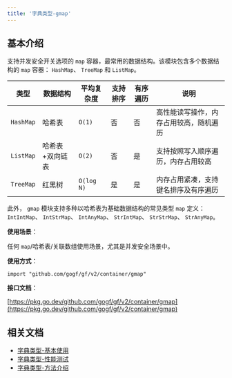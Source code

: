 ```yaml
---
title: '字典类型-gmap'
---
```


## 基本介绍

支持并发安全开关选项的 `map` 容器，最常用的数据结构。该模块包含多个数据结构的 `map` 容器： `HashMap`、 `TreeMap` 和 `ListMap`。

| 类型 | 数据结构 | 平均复杂度 | 支持排序 | 有序遍历 | 说明 |
| --- | --- | --- | --- | --- | --- |
| `HashMap` | 哈希表 | `O(1)` | 否 | 否 | 高性能读写操作，内存占用较高，随机遍历 |
| `ListMap` | 哈希表+双向链表 | `O(2)` | 否 | 是 | 支持按照写入顺序遍历，内存占用较高 |
| `TreeMap` | 红黑树 | `O(log N)` | 是 | 是 | 内存占用紧凑，支持键名排序及有序遍历 |

此外， `gmap` 模块支持多种以哈希表为基础数据结构的常见类型 `map` 定义： `IntIntMap`、 `IntStrMap`、 `IntAnyMap`、 `StrIntMap`、 `StrStrMap`、 `StrAnyMap`。

**使用场景**：

任何 `map`/哈希表/关联数组使用场景，尤其是并发安全场景中。

**使用方式**：

```
import "github.com/gogf/gf/v2/container/gmap"
```

**接口文档**：

[https://pkg.go.dev/github.com/gogf/gf/v2/container/gmap](https://pkg.go.dev/github.com/gogf/gf/v2/container/gmap)

## 相关文档

- [字典类型-基本使用](https://goframe.org/docs/组件列表/数据结构/字典类型-gmap/字典类型-基本使用)
- [字典类型-性能测试](https://goframe.org/docs/组件列表/数据结构/字典类型-gmap/字典类型-性能测试)
- [字典类型-方法介绍](https://goframe.org/docs/组件列表/数据结构/字典类型-gmap/字典类型-方法介绍)